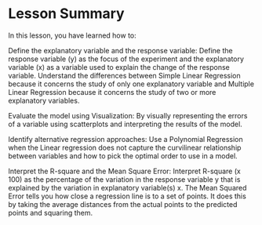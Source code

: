# Lesson Summary
In this lesson, you have learned how to:

Define the explanatory variable and the response variable: Define the response variable (y) as the focus of the experiment and the explanatory variable (x) as a variable used to explain the change of the response variable. Understand the differences between Simple Linear Regression because it concerns the study of only one explanatory variable and Multiple Linear Regression because it concerns the study of two or more explanatory variables.

Evaluate the model using Visualization: By visually representing the errors of a variable using scatterplots and interpreting the results of the model.

Identify alternative regression approaches: Use a Polynomial Regression when the Linear regression does not capture the curvilinear relationship between variables and how to pick the optimal order to use in a model.

Interpret the R-square and the Mean Square Error: Interpret R-square (x 100) as the percentage of the variation in the response variable y  that is explained by the variation in explanatory variable(s) x. The Mean Squared Error tells you how close a regression line is to a set of points. It does this by taking the average distances from the actual points to the predicted points and squaring them.